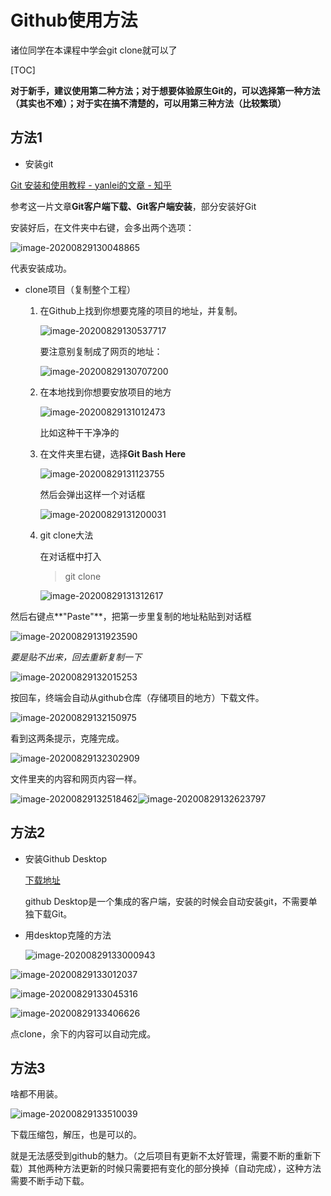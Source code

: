 # Github使用方法

诸位同学在本课程中学会git clone就可以了

[TOC]

**对于新手，建议使用第二种方法；对于想要体验原生Git的，可以选择第一种方法（其实也不难）；对于实在搞不清楚的，可以用第三种方法（比较繁琐）**

## 方法1

- 安装git 

[Git 安装和使用教程 - yanlei的文章 - 知乎 ](https://zhuanlan.zhihu.com/p/34434428)

参考这一片文章**Git客户端下载、Git客户端安装**，部分安装好Git

安装好后，在文件夹中右键，会多出两个选项：

![image-20200829130048865](P:\Github\composite-design\Github使用方法.assets\image-20200829130048865.png)

代表安装成功。

- clone项目（复制整个工程）
  
  1. 在Github上找到你想要克隆的项目的地址，并复制。
  
     ![image-20200829130537717](P:\Github\composite-design\Github使用方法.assets\image-20200829130537717.png)
  
     要注意别复制成了网页的地址：
  
     ![image-20200829130707200](P:\Github\composite-design\Github使用方法.assets\image-20200829130707200.png)
  
     
  
  2. 在本地找到你想要安放项目的地方
  
     ![image-20200829131012473](P:\Github\composite-design\Github使用方法.assets\image-20200829131012473.png)
  
     比如这种干干净净的
  
  3. 在文件夹里右键，选择**Git Bash Here** 
  
     ![image-20200829131123755](P:\Github\composite-design\Github使用方法.assets\image-20200829131123755.png)
  
     然后会弹出这样一个对话框
  
     ![image-20200829131200031](P:\Github\composite-design\Github使用方法.assets\image-20200829131200031.png)
  
  4. git clone大法
  
     在对话框中打入
  
     > git clone
  
     ![image-20200829131312617](P:\Github\composite-design\Github使用方法.assets\image-20200829131312617.png)

然后右键点**"Paste"**，把第一步里复制的地址粘贴到对话框

![image-20200829131923590](P:\Github\composite-design\Github使用方法.assets\image-20200829131923590.png)

*要是贴不出来，回去重新复制一下*

![image-20200829132015253](P:\Github\composite-design\Github使用方法.assets\image-20200829132015253.png)

按回车，终端会自动从github仓库（存储项目的地方）下载文件。

![image-20200829132150975](P:\Github\composite-design\Github使用方法.assets\image-20200829132150975.png)

看到这两条提示，克隆完成。

![image-20200829132302909](P:\Github\composite-design\Github使用方法.assets\image-20200829132302909.png)

文件里夹的内容和网页内容一样。

![image-20200829132518462](P:\Github\composite-design\Github使用方法.assets\image-20200829132518462.png)![image-20200829132623797](P:\Github\composite-design\Github使用方法.assets\image-20200829132623797.png)

## 方法2

- 安装Github Desktop

  [下载地址](https://desktop.github.com)

  github Desktop是一个集成的客户端，安装的时候会自动安装git，不需要单独下载Git。

- 用desktop克隆的方法

  ![image-20200829133000943](P:\Github\composite-design\Github使用方法.assets\image-20200829133000943.png)

![image-20200829133012037](P:\Github\composite-design\Github使用方法.assets\image-20200829133012037.png)

![image-20200829133045316](P:\Github\composite-design\Github使用方法.assets\image-20200829133045316.png)

![image-20200829133406626](P:\Github\composite-design\Github使用方法.assets\image-20200829133406626.png)

点clone，余下的内容可以自动完成。

## 方法3

啥都不用装。

![image-20200829133510039](P:\Github\composite-design\Github使用方法.assets\image-20200829133510039.png)

下载压缩包，解压，也是可以的。

就是无法感受到github的魅力。（之后项目有更新不太好管理，需要不断的重新下载）其他两种方法更新的时候只需要把有变化的部分换掉（自动完成），这种方法需要不断手动下载。